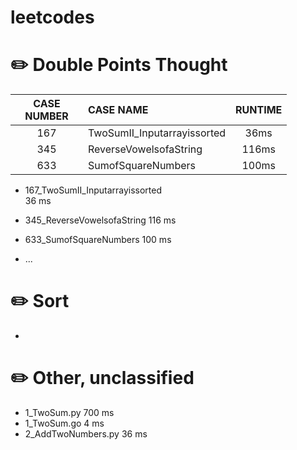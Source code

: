 # leetcodes 

# :pencil2: Double Points Thought
| CASE NUMBER        	|  CASE NAME  	|  RUNTIME  	|
| :--------:   		| :-----  	| :----:  	|
|    167     |    TwoSumII_Inputarrayissorted   |    	36ms    	|
|    345     |    ReverseVowelsofaString  	|   	116ms   	|
|    633     |    SumofSquareNumbers    	|  	100ms  		|
- 167_TwoSumII_Inputarrayissorted                     
	36  ms

- 345_ReverseVowelsofaString
	116 ms
	
- 633_SumofSquareNumbers
	100 ms
	
- ...

# :pencil2: Sort
- 

# :pencil2: Other, unclassified
- 1_TwoSum.py                                         700 ms
- 1_TwoSum.go                                         4   ms
- 2_AddTwoNumbers.py                                  36  ms





<style>
table th:first-of-type {
	width: 100px;
}
</style>

